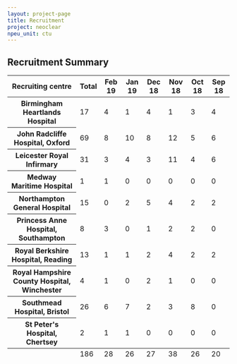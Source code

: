 ```yaml
---
layout: project-page
title: Recruitment
project: neoclear
npeu_unit: ctu
---
```



<h2>Recruitment Summary</h2>
<table class="table--bordered table--striped table--data">
	<thead>
		<tr>
			<th>Recruiting centre</th>
			<th>Total</th>
						<th>Feb 19</th>
						<th>Jan 19</th>
						<th>Dec 18</th>
						<th>Nov 18</th>
						<th>Oct 18</th>
						<th>Sep 18</th>
					</tr>
	</thead>
	<tfoot>
		<tr>
			<td>&nbsp;</td>
			<td>186</td>
						<td>28</td>
						<td>26</td>
						<td>27</td>
						<td>38</td>
						<td>26</td>
						<td>20</td>
					</tr>
	</tfoot>
	<tbody>
        <tr>
			<th>Birmingham Heartlands Hospital</th>
			<td>17</td>
						<td>4</td>
						<td>1</td>
						<td>4</td>
						<td>1</td>
						<td>3</td>
						<td>4</td>
					</tr>
				<tr>
			<th>John Radcliffe Hospital, Oxford</th>
			<td>69</td>
						<td>8</td>
						<td>10</td>
						<td>8</td>
						<td>12</td>
						<td>5</td>
						<td>6</td>
					</tr>
				<tr>
			<th>Leicester Royal Infirmary</th>
			<td>31</td>
						<td>3</td>
						<td>4</td>
						<td>3</td>
						<td>11</td>
						<td>4</td>
						<td>6</td>
					</tr>
				<tr>
			<th>Medway Maritime Hospital</th>
			<td>1</td>
						<td>1</td>
						<td>0</td>
						<td>0</td>
						<td>0</td>
						<td>0</td>
						<td>0</td>
					</tr>
				<tr>
			<th>Northampton General Hospital</th>
			<td>15</td>
						<td>0</td>
						<td>2</td>
						<td>5</td>
						<td>4</td>
						<td>2</td>
						<td>2</td>
					</tr>
				<tr>
			<th>Princess Anne Hospital, Southampton</th>
			<td>8</td>
						<td>3</td>
						<td>0</td>
						<td>1</td>
						<td>2</td>
						<td>2</td>
						<td>0</td>
					</tr>
				<tr>
			<th>Royal Berkshire Hospital, Reading</th>
			<td>13</td>
						<td>1</td>
						<td>1</td>
						<td>2</td>
						<td>4</td>
						<td>2</td>
						<td>2</td>
					</tr>
				<tr>
			<th>Royal Hampshire County Hospital, Winchester</th>
			<td>4</td>
						<td>1</td>
						<td>0</td>
						<td>2</td>
						<td>1</td>
						<td>0</td>
						<td>0</td>
					</tr>
				<tr>
			<th>Southmead Hospital, Bristol</th>
			<td>26</td>
						<td>6</td>
						<td>7</td>
						<td>2</td>
						<td>3</td>
						<td>8</td>
						<td>0</td>
					</tr>
				<tr>
			<th>St Peter's Hospital, Chertsey</th>
			<td>2</td>
						<td>1</td>
						<td>1</td>
						<td>0</td>
						<td>0</td>
						<td>0</td>
						<td>0</td>
					</tr>
			</tbody>
</table>